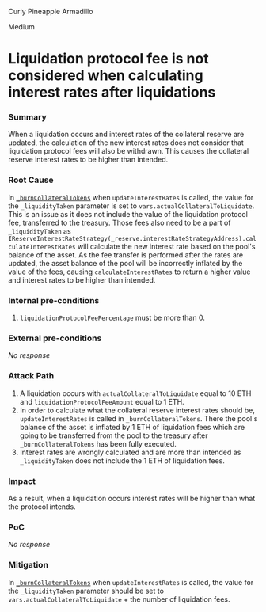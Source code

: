 Curly Pineapple Armadillo

Medium

# Liquidation protocol fee is not considered when calculating interest rates after liquidations

### Summary

When a liquidation occurs and interest rates of the collateral reserve are updated, the calculation of the new interest rates does not consider that liquidation protocol fees will also be withdrawn. This causes the collateral reserve interest rates to be higher than intended.

### Root Cause

In [`_burnCollateralTokens`](https://github.com/sherlock-audit/2024-06-new-scope/blob/c8300e73f4d751796daad3dadbae4d11072b3d79/zerolend-one/contracts/core/pool/logic/LiquidationLogic.sol#L216-L225) when `updateInterestRates` is called, the value for the `_liquidityTaken` parameter is set to `vars.actualCollateralToLiquidate`. This is an issue as it does not include the value of the liquidation protocol fee, transferred to the treasury.
Those fees also need to be a part of `_liquidityTaken` as `IReserveInterestRateStrategy(_reserve.interestRateStrategyAddress).calculateInterestRates` will calculate the new interest rate based on the pool's balance of the asset. As the fee transfer is performed after the rates are updated, the asset balance of the pool will be incorrectly inflated by the value of the fees, causing `calculateInterestRates` to return a higher value and interest rates to be higher than intended.

### Internal pre-conditions

1. `liquidationProtocolFeePercentage` must be more than 0.

### External pre-conditions

_No response_

### Attack Path

1. A liquidation occurs with `actualCollateralToLiquidate` equal to 10 ETH and `liquidationProtocolFeeAmount` equal to 1 ETH.
2. In order to calculate what the collateral reserve interest rates should be, `updateInterestRates` is called in `_burnCollateralTokens`. There the pool's balance of the asset is inflated by 1 ETH of liquidation fees which are going to be transferred from the pool to the treasury after `_burnCollateralTokens` has been fully executed.
3. Interest rates are wrongly calculated and are more than intended as `_liquidityTaken` does not include the 1 ETH of liquidation fees.

### Impact

As a result, when a liquidation occurs interest rates will be higher than what the protocol intends.

### PoC

_No response_

### Mitigation

In [`_burnCollateralTokens`](https://github.com/sherlock-audit/2024-06-new-scope/blob/c8300e73f4d751796daad3dadbae4d11072b3d79/zerolend-one/contracts/core/pool/logic/LiquidationLogic.sol#L216-L225) when `updateInterestRates` is called, the value for the `_liquidityTaken` parameter should be set to `vars.actualCollateralToLiquidate` + the number of liquidation fees.
